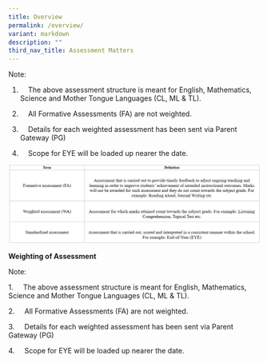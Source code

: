 ```yaml
---
title: Overview
permalink: /overview/
variant: markdown
description: ""
third_nav_title: Assessment Matters
---
```

Note:

1.     The above assessment structure is meant for English, Mathematics, Science and Mother Tongue Languages (CL, ML & TL).

2.     All Formative Assessments (FA) are not weighted.

3.     Details for each weighted assessment has been sent via Parent Gateway (PG)

4.     Scope for EYE will be loaded up nearer the date.

![Overview](/images/For%20Parents/Assesment_Overview.png)

**Weighting of Assessment**



Note:

1.     The above assessment structure is meant for English, Mathematics, Science and Mother Tongue Languages (CL, ML & TL).

2.     All Formative Assessments (FA) are not weighted.

3.     Details for each weighted assessment has been sent via Parent Gateway (PG)

4.     Scope for EYE will be loaded up nearer the date.